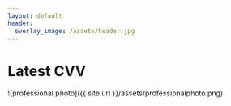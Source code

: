 ```yaml
---
layout: default
header:
  overlay_image: /assets/header.jpg
---
```

# Latest CVV
![professional photo]({{ site.url }}/assets/professionalphoto.png)
